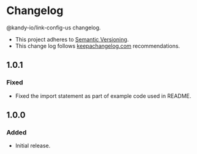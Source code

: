 # Changelog

@kandy-io/link-config-us changelog.

- This project adheres to [Semantic Versioning](http://semver.org/).
- This change log follows [keepachangelog.com](http://keepachangelog.com/) recommendations.

## 1.0.1

### Fixed

- Fixed the import statement as part of example code used in README.

## 1.0.0

### Added

- Initial release.
